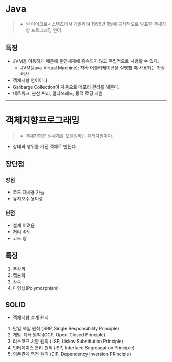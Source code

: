 # Java
> - 썬 마이크로시스템즈에서 개발하여 1996년 1월에 공식적으로 발표한 객체지향 프로그래밍 언어

## 특징
- JVM을 이용하기 때문에 운영체제에 종속되지 않고 독립적으로 사용할 수 있다.
	- JVM(Java Virtual Machine): 자바 어플리케이션을 실행할 때 사용되는 가상 머신
- 객체지향 언어이다.
- Garbarge Collection이 자동으로 메모리 관리를 해준다.
- 네트워크, 분산 처리, 멀티쓰레드, 동적 로딩 지원
---

# 객체지향프로그래밍
> - 객체지향은 실세계를 모델링하는 패러다임이다.
- 상태와 행위를 가진 객체로 만든다.

## 장단점
### 장점
- 코드 재사용 가능
- 유지보수 용이성
### 단점
- 설계 어려움
- 처리 속도
- 코드 양
## 특징
1. 추상화
2. 캡슐화
3. 상속
4. 다형성(Polymorphism)
## SOLID
- 객체지향 설계 원칙
1. 단일 책임 원칙 (SRP, Single Responsibility Principle)
2. 개방-폐쇄 원칙 (OCP, Open-Closed Principle)
3. 리스코프 치환 원칙 (LSP, Liskov Substitution Principle)
4. 인터페이스 분리 원칙 (ISP, Interface Segreagation Principle)
5. 의존관계 역전 원칙 (DIP, Dependency Inversion PRinciple)
